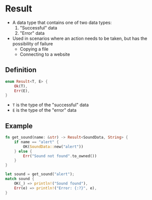# Result

- A data type that contains one of two data types:
    1. "Successful" data
    2. "Error" data
- Used in scenarios where an action needs to be taken, but has the possibility of failure
    - Copying a file
    - Connecting to a website

## Definition

``` rust
enum Result<T, E> {
    Ok(T),
    Err(E),
}
```

- `T` is the type of the "successful" data
- `E` is the type of the "error" data

## Example

``` rust
fn get_sound(name: &str) -> Result<SoundData, String> {
    if name == "alert" {
        OK(SoundData::new("alert"))
    } else {
        Err("Sound not found".to_owned())
    }
}

let sound = get_sound("alert");
match sound {
    OK(_) => println!("Sound found"),
    Err(e) => println!("Error: {:?}", e),
}
```

